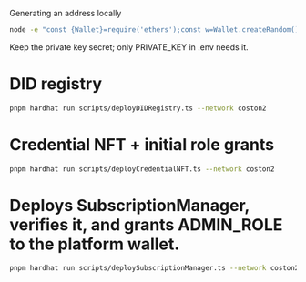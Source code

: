 Generating an address locally

```bash
node -e "const {Wallet}=require('ethers');const w=Wallet.createRandom();console.log(w.address,w.privateKey)"
```

Keep the private key secret; only PRIVATE_KEY in .env needs it.


# DID registry
```bash
pnpm hardhat run scripts/deployDIDRegistry.ts --network coston2
```

# Credential NFT + initial role grants
```bash
pnpm hardhat run scripts/deployCredentialNFT.ts --network coston2
```

# Deploys SubscriptionManager, verifies it, and grants ADMIN_ROLE to the platform wallet.
```bash
pnpm hardhat run scripts/deploySubscriptionManager.ts --network coston2
```
